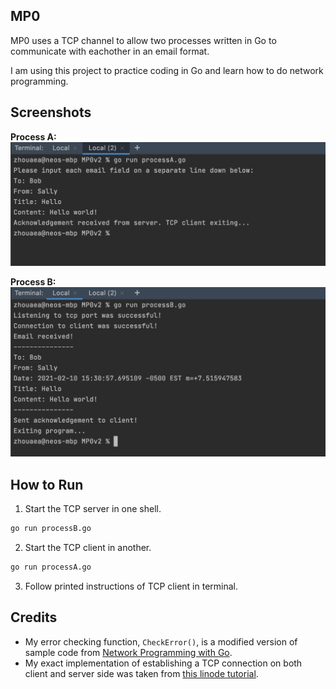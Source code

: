 ## MP0
MP0 uses a TCP channel to allow two processes written in Go to communicate with eachother in an email format.

I am using this project to practice coding in Go and learn how to do network programming.

## Screenshots
**Process A:**
![processA.png](screenshots/processA.png)

**Process B:**
![processB.png](screenshots/processB.png)

## How to Run
1. Start the TCP server in one shell.
```bash 
go run processB.go
```
2. Start the TCP client in another.
```bash 
go run processA.go
```
3. Follow printed instructions of TCP client in terminal.

## Credits
- My error checking function, `CheckError()`, is a modified version of sample code from [Network Programming with Go](https://ipfs.io/ipfs/QmfYeDhGH9bZzihBUDEQbCbTc5k5FZKURMUoUvfmc27BwL/socket/tcp_sockets.html).
- My exact implementation of establishing a TCP connection on both client and server side was taken from [this linode tutorial](https://www.linode.com/docs/guides/developing-udp-and-tcp-clients-and-servers-in-go/).